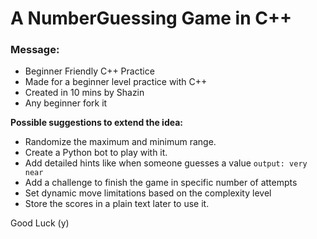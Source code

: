 # A NumberGuessing Game in C++

### Message:
- Beginner Friendly C++ Practice
- Made for a beginner level practice with C++
- Created in 10 mins by Shazin
- Any beginner fork it

**Possible suggestions to extend the idea:**
- Randomize the maximum and minimum range.
- Create a Python bot to play with it.
- Add detailed hints like when someone guesses a value `output: very near`
- Add a challenge to finish the game in specific number of attempts
- Set dynamic move limitations based on the complexity level
- Store the scores in a plain text later to use it.

Good Luck (y)
